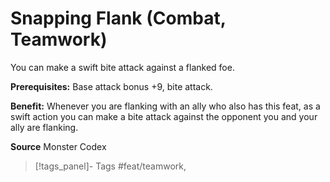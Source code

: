 ﻿---
cssclass: [feats]

---
# Snapping Flank (Combat, Teamwork)

You can make a swift bite attack against a flanked foe.

**Prerequisites:** Base attack bonus +9, bite attack.

**Benefit:** Whenever you are flanking with an ally who also has this feat, as a swift action you can make a bite attack against the opponent you and your ally are flanking.

**Source** Monster Codex
>[!tags_panel]- Tags
> #feat/teamwork, 